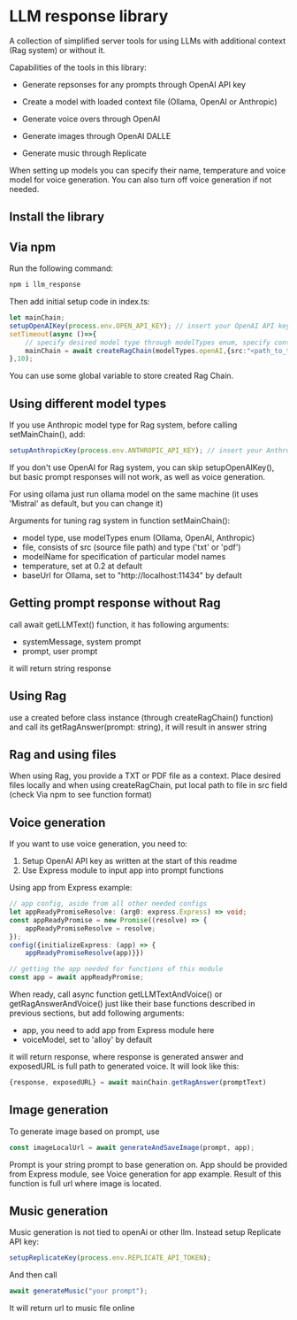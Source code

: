 # LLM response library

A collection of simplified server tools for using LLMs with additional context (Rag system) or without it.

Capabilities of the tools in this library:

- Generate repsonses for any prompts through OpenAI API key

- Create a model with loaded context file (Ollama, OpenAI or Anthropic)

- Generate voice overs through OpenAI

- Generate images through OpenAI DALLE

- Generate music through Replicate

When setting up models you can specify their name, temperature and voice model for voice generation. You can also turn off voice generation if not needed.

## Install the library

## Via npm

Run the following command:

```ts
npm i llm_response
```

Then add initial setup code in index.ts:

```ts
let mainChain;
setupOpenAIKey(process.env.OPEN_API_KEY); // insert your OpenAI API key here
setTimeout(async ()=>{
    // specify desired model type through modelTypes enum, specify context file and its extension (txt, pdf)
    mainChain = await createRagChain(modelTypes.openAI,{src:"<path_to_the_file>.txt",type:'txt'});
},10);
```

You can use some global variable to store created Rag Chain.

## Using different model types

If you use Anthropic model type for Rag system, before calling setMainChain(), add:

```ts
setupAnthropicKey(process.env.ANTHROPIC_API_KEY); // insert your Anthropic API key here
```

If you don't use OpenAI for Rag system, you can skip setupOpenAIKey(), but basic prompt responses will not work, as well as voice generation.

For using ollama just run ollama model on the same machine (it uses 'Mistral' as default, but you can change it)

Arguments for tuning rag system in function setMainChain():

- model type, use modelTypes enum (Ollama, OpenAI, Anthropic)
- file, consists of src (source file path) and type ('txt' or 'pdf')
- modelName for specification of particular model names
- temperature, set at 0.2 at default
- baseUrl for Ollama, set to "http://localhost:11434" by default

## Getting prompt response without Rag

call await getLLMText() function, it has following arguments:

- systemMessage, system prompt
- prompt, user prompt

it will return string response

## Using Rag

use a created before class instance (through createRagChain() function) and call its getRagAnswer(prompt: string), it will result in answer string

## Rag and using files

When using Rag, you provide a TXT or PDF file as a context. Place desired files locally
and when using createRagChain, put local path to file in src field (check Via npm to
see function format)

## Voice generation

If you want to use voice generation, you need to:

1. Setup OpenAI API key as written at the start of this readme
2. Use Express module to input app into prompt functions

Using app from Express example:
```ts
// app config, aside from all other needed configs
let appReadyPromiseResolve: (arg0: express.Express) => void;
const appReadyPromise = new Promise((resolve) => {
    appReadyPromiseResolve = resolve;
});
config({initializeExpress: (app) => {
    appReadyPromiseResolve(app)}})

// getting the app needed for functions of this module
const app = await appReadyPromise;
```

When ready, call async function getLLMTextAndVoice() or getRagAnswerAndVoice() just like their base functions described in previous sections, but add following arguments:

- app, you need to add app from Express module here
- voiceModel, set to 'alloy' by default

it will return response, where response is generated answer and exposedURL is full path to generated voice. It will look like this:

```ts
{response, exposedURL} = await mainChain.getRagAnswer(promptText)
```

## Image generation

To generate image based on prompt, use

```ts
const imageLocalUrl = await generateAndSaveImage(prompt, app);
```

Prompt is your string prompt to base generation on. App should be provided from Express module, see Voice generation for app example. Result of this function is full url where image is located.

## Music generation

Music generation is not tied to openAi or other llm. Instead setup Replicate API key:

```ts
setupReplicateKey(process.env.REPLICATE_API_TOKEN);
```

And then call

```ts
await generateMusic("your prompt");
```

It will return url to music file online